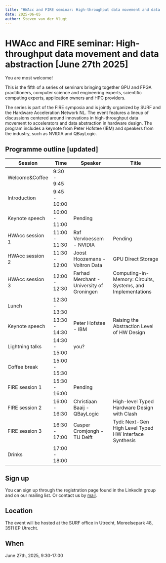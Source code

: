 ```yaml
---
title: "HWAcc and FIRE seminar: High-throughput data movement and data abstraction [June 27th 2025] - program update"
date: 2025-06-05
author: Steven van der Vlugt
---
```


# HWAcc and FIRE seminar: High-throughput data movement and data abstraction [June 27th 2025]

You are most welcome!

This is the fifth of a series of seminars bringing together GPU and FPGA practitioners, computer science and engineering experts, scientific computing experts, application owners and HPC providers.

The series is part of the FIRE symposia and is jointly organized by SURF and the Hardware Acceleration Network NL. The event features a lineup of discussions centered around innovations in high-throughput data movement to accelerators and data abstraction in hardware design. The program includes a keynote from Peter Hofstee (IBM) and speakers from the industry, such as NVIDIA and QBayLogic.

## Programme outline [updated]

| **Session** | **Time** | **Speaker** | **Title** |
|---------------|--------------|-----------------------------------------|-----------------------------------------------------------|
|Welcome&Coffee |9:30 - 9:45   |||
|Introduction   |9:45 - 10:00  |||
|Keynote speech |10:00 - 11:00 |Pending||
|HWAcc session 1|11:00 - 11:30 |Raf Vervloessem - NVIDIA                 |Pending|
|HWAcc session 2|11:30 - 12:00 |Joost Hoozemans - Voltron Data           |GPU Direct Storage|
|HWAcc session 3|12:00 - 12:30 |Farhad Merchant - University of Groningen|Computing-in-Memory: Circuits, Systems, and Implementations|
|Lunch          |12:30 - 13:30 |||
|Keynote speech |13:30 - 14:30 |Peter Hofstee - IBM                      |Raising the Abstraction Level of HW Design|
|Lightning talks|14:30 - 15:00 |you?||
|Coffee break   |15:00 - 15:30 |||
|FIRE session 1 |15:30 - 16:00 |Pending||
|FIRE session 2 |16:00 - 16:30 |Christiaan Baaij - QBayLogic             |High-level Typed Hardware Design with Clash|
|FIRE session 3 |16:30 - 17:00 |Casper Cromjongh - TU Delft              |Tydi: Next-Gen High Level Typed HW Interface Synthesis|
|Drinks         |17:00 - 18:00 |||

## Sign up
You can sign up through the registration page found in the LinkedIn group and on our mailing list. Or contact us by [mail](mailto:info%40hwacc.nl?subject=High-throughput%20data%20movement%20and%20data%20abstraction).

## Location
The event will be hosted at the SURF office in Utrecht, Moreelsepark 48, 3511 EP Utrecht.

## When
June 27th, 2025, 9:30-17:00